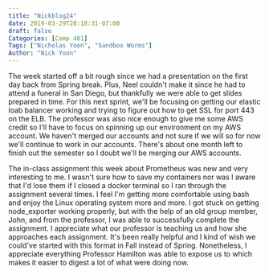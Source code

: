 ```yaml
---
title: "Nickblog24"
date: 2019-03-29T20:18:31-07:00
draft: false
Categories: [Comp 481]
Tags: ["Nicholas Yoon", "Sandbox Worms"]
Author: "Nick Yoon"
---
```

The week started off a bit rough since we had a presentation on the first day back from Spring break. Plus, Neel couldn't make it since he had to attend a funeral in San Diego, but thankfully we were able to get slides prepared in time. For this next sprint, we'll be focusing on getting our elastic loab balancer working and trying to figure out how to get SSL for port 443 on the ELB. The professor was also nice enough to give me some AWS credit so I'll have to focus on spinning up our environment on my AWS account. We haven't merged our accounts and not sure if we will so for now we'll continue to work in our accounts. There's about one month left to finish out the semester so I doubt we'll be merging our AWS accounts. 

The in-class assignment this week about Prometheus was new and very interesting to me. I wasn't sure how to save my containers nor was I aware that I'd lose them if I closed a docker terminal so I ran through the assignment several times. I feel I'm getting more comfortable using bash and enjoy the Linux operating system more and more. I got stuck on getting node_exporter working properly, but with the help of an old group member, John, and from the professor, I was able to successfully complete the assignment. I appreciate what our professor is teaching us and how she approaches each assignment. It's been really helpful and I kind of wish we could've started with this format in Fall instead of Spring. Nonetheless, I appreciate everything Professor Hamilton was able to expose us to which makes it easier to digest a lot of what were doing now. 